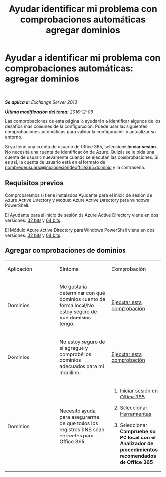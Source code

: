 ﻿---
title: 'Ayudar identificar mi problema con comprobaciones automáticas agregar dominios'
TOCTitle: 'Ayudar a identificar mi problema con comprobaciones automáticas: agregar dominios'
ms:assetid: ea90a24b-7c9c-48d5-9475-0eb7777452f3
ms:mtpsurl: https://technet.microsoft.com/es-es/library/Dn793981(v=EXCHG.150)
ms:contentKeyID: 62633071
ms.date: 05/22/2018
mtps_version: v=EXCHG.150
ms.translationtype: MT
---

# Ayudar a identificar mi problema con comprobaciones automáticas: agregar dominios

 

_**Se aplica a:** Exchange Server 2013_

_**Última modificación del tema:** 2016-12-09_

Las comprobaciones de esta página lo ayudarán a identificar algunos de los desafíos más comunes de la configuración. Puede usar las siguientes comprobaciones automáticas para validar la configuración y actualizar su entorno.

Si ya tiene una cuenta de usuario de Office 365, seleccione **Iniciar sesión**. No necesita una cuenta de identificación de Azure. Quizás se le pida una cuenta de usuario nuevamente cuando se ejecutan las comprobaciones. Si es así, la cuenta de usuario está en el formato de nombredeusuario@iniciosesióndeoffice365.dominio y la contraseña.

## Requisitos previos

Comprobaremos si tiene instalados Ayudante para el inicio de sesión de Azure Active Directory y Módulo Azure Active Directory para Windows PowerShell.

El Ayudante para el inicio de sesión de Azure Active Directory viene en dos versiones: [32 bits](https://go.microsoft.com/fwlink/?linkid=286261) y [64 bits](https://go.microsoft.com/fwlink/?linkid=286262).

El Módulo Azure Active Directory para Windows PowerShell viene en dos versiones: [32 bits](https://go.microsoft.com/fwlink/?linkid=286258) y [64 bits](https://go.microsoft.com/fwlink/?linkid=286259).

## Agregar comprobaciones de dominios


<table>
<colgroup>
<col style="width: 33%" />
<col style="width: 33%" />
<col style="width: 33%" />
</colgroup>
<tbody>
<tr class="odd">
<td><p>Aplicación</p></td>
<td><p>Síntoma</p></td>
<td><p>Comprobación</p></td>
</tr>
<tr class="even">
<td><p>Dominios</p></td>
<td><p>Me gustaría determinar con qué dominios cuento de forma local/No estoy seguro de qué dominios tengo.</p></td>
<td><p><a href="https://go.microsoft.com/?linkid=9834925">Ejecutar esta comprobación</a></p></td>
</tr>
<tr class="odd">
<td><p>Dominios</p></td>
<td><p>No estoy seguro de si agregué y comprobé los dominios adecuados para mi inquilino.</p></td>
<td><p><a href="https://go.microsoft.com/?linkid=9834905">Ejecutar esta comprobación</a></p></td>
</tr>
<tr class="even">
<td><p>Dominios</p></td>
<td><p>Necesito ayuda para asegurarme de que todos los registros DNS sean correctos para Office 365.</p></td>
<td><ol>
<li><p><a href="https://portal.microsoftonline.com/">Iniciar sesión en Office 365</a></p></li>
<li><p>Seleccionar <a href="https://portal.microsoftonline.com/tools">Herramientas</a></p></li>
<li><p>Seleccionar <strong>Compruebe su PC local con el Analizador de procedimientos recomendados de Office 365</strong></p></li>
</ol></td>
</tr>
</tbody>
</table>

